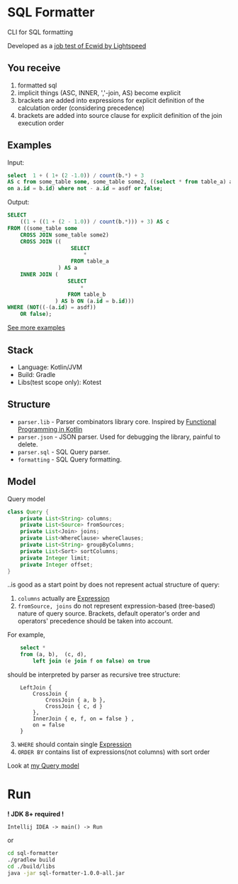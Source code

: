 # SQL Formatter

CLI for SQL formatting

Developed as a [job test of Ecwid by Lightspeed](./task.md)

## You receive

1. formatted sql
2. implicit things (ASC, INNER, ','-join, AS) become explicit
3. brackets are added into expressions for explicit definition of the calculation order (considering precedence)
4. brackets are added into source clause for explicit definition of the join execution order

## Examples

Input:
```SQL
select  1 + ( 1+ (2 -1.0)) / count(b.*) + 3
AS c from some_table some, some_table some2, ((select * from table_a) a join (select * from table_b) b 
on a.id = b.id) where not - a.id = asdf or false;
```
Output:
```SQL
SELECT
    ((1 + ((1 + (2 - 1.0)) / count(b.*))) + 3) AS c
FROM ((some_table some
    CROSS JOIN some_table some2)
    CROSS JOIN ((
                    SELECT
                        *
                    FROM table_a
                ) AS a
    INNER JOIN (
                   SELECT
                       *
                   FROM table_b
               ) AS b ON (a.id = b.id)))
WHERE (NOT((-(a.id) = asdf))
    OR false);
```

[See more examples](sql-formatter/src/test/kotlin/io/github/paulpaulych/QueryFormatterTest.kt)

## Stack

- Language: Kotlin/JVM
- Build: Gradle
- Libs(test scope only): Kotest 

## Structure

- `parser.lib` - Parser combinators library core. Inspired by [Functional Programming in Kotlin](https://www.manning.com/books/functional-programming-in-kotlin) 
- `parser.json` - JSON parser. Used for debugging the library, painful to delete.
- `parser.sql` - SQL Query parser.
- `formatting` - SQL Query formatting.

## Model

Query model
```java
class Query {
	private List<String> columns;
	private List<Source> fromSources;
	private List<Join> joins;
	private List<WhereClause> whereClauses;
	private List<String> groupByColumns;
	private List<Sort> sortColumns;
	private Integer limit;
	private Integer offset;
}
```
..is good as a start point by does not represent actual structure of query:

1. `columns` actually are [Expression](sql-formatter/src/main/java/io/github/paulpaulych/parser/sql/Expr.kt)
2. `fromSource, joins` do not represent expression-based (tree-based) nature of query source.
   Brackets, default operator's order and operators' precedence should be taken into account.

For example, 
```SQL
    select *
    from (a, b),  (c, d),
        left join (e join f on false) on true
```
should be interpreted by parser as recursive tree structure:
```
    LeftJoin { 
        CrossJoin {
            CrossJoin { a, b },
            CrossJoin { c, d }
        },
        InnerJoin { e, f, on = false } ,
        on = false
    }
```

3. `WHERE` should contain single [Expression](sql-formatter/src/main/java/io/github/paulpaulych/parser/sql/Expr.kt)
4. `ORDER BY` contains list of expressions(not columns) with sort order

Look at [my Query model](sql-formatter/src/main/java/io/github/paulpaulych/parser/sql/Query.kt)

# Run

**! JDK 8+ required !**

`Intellij IDEA -> main() -> Run`

or

```bash
cd sql-formatter
./gradlew build
cd ./build/libs
java -jar sql-formatter-1.0.0-all.jar
```

